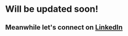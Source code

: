 # Will be updated soon!
## Meanwhile let's connect on [LinkedIn](https://www.linkedin.com/in/parashar-gaurav/)
